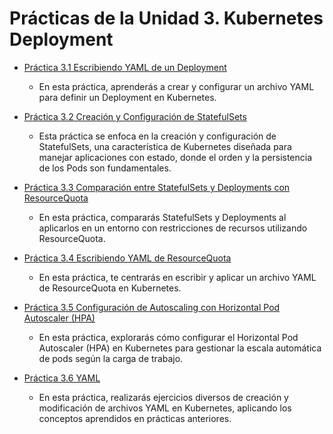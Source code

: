 # Prácticas de la Unidad 3. Kubernetes Deployment


- [Práctica 3.1 Escribiendo YAML de un Deployment](README3-1.md)

    - En esta práctica, aprenderás a crear y configurar un archivo YAML para definir un Deployment en Kubernetes. 

- [Práctica 3.2 Creación y Configuración de StatefulSets](README3-2.md)

    - Esta práctica se enfoca en la creación y configuración de StatefulSets, una característica de Kubernetes diseñada para manejar aplicaciones con estado, donde el orden y la persistencia de los Pods son fundamentales.

- [Práctica 3.3 Comparación entre StatefulSets y Deployments con ResourceQuota](README3-3.md)

    - En esta práctica, compararás StatefulSets y Deployments al aplicarlos en un entorno con restricciones de recursos utilizando ResourceQuota.

- [Práctica 3.4 Escribiendo YAML de ResourceQuota](README3-4.md)

    - En esta práctica, te centrarás en escribir y aplicar un archivo YAML de ResourceQuota en Kubernetes. 

- [Práctica 3.5 Configuración de Autoscaling con Horizontal Pod Autoscaler (HPA)](README3-5.md)

    - En esta práctica, explorarás cómo configurar el Horizontal Pod Autoscaler (HPA) en Kubernetes para gestionar la escala automática de pods según la carga de trabajo.

- [Práctica 3.6 YAML](README3-6.md)

    - En esta práctica, realizarás ejercicios diversos de creación y modificación de archivos YAML en Kubernetes, aplicando los conceptos aprendidos en prácticas anteriores.
 



